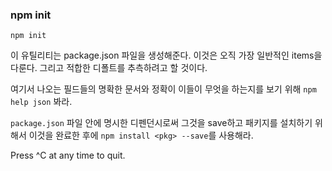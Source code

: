 ### npm init

```
npm init
```

이 유틸리티는 package.json 파일을 생성해준다.
이것은 오직 가장 일반적인 items을 다룬다. 그리고 적합한 디폴트를 추측하려고 할 것이다.

여기서 나오는 필드들의 명확한 문서와 정확이 이들이 무엇을 하는지를 보기 위해 `npm help json` 봐라.

`package.json` 파일 안에 명시한 디펜던시로써 그것을 save하고 패키지를 설치하기 위해서
 이것을 완료한 후에 `npm install <pkg> --save`를 사용해라.

Press ^C at any time to quit.


